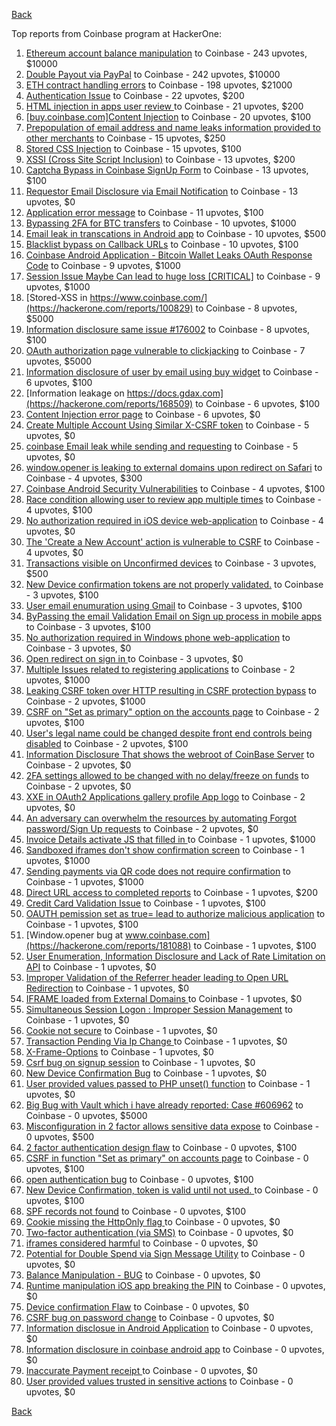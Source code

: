 [Back](../README.md)

Top reports from Coinbase program at HackerOne:

1. [Ethereum account balance manipulation](https://hackerone.com/reports/300748) to Coinbase - 243 upvotes, $10000
2. [Double Payout via PayPal](https://hackerone.com/reports/307239) to Coinbase - 242 upvotes, $10000
3. [ETH contract handling errors](https://hackerone.com/reports/328526) to Coinbase - 198 upvotes, $21000
4. [Authentication Issue](https://hackerone.com/reports/176979) to Coinbase - 22 upvotes, $200
5. [HTML injection in apps user review ](https://hackerone.com/reports/104543) to Coinbase - 21 upvotes, $200
6. [[buy.coinbase.com]Content Injection](https://hackerone.com/reports/218680) to Coinbase - 20 upvotes, $100
7. [Prepopulation of email address and name leaks information provided to other merchants](https://hackerone.com/reports/316290) to Coinbase - 15 upvotes, $250
8. [Stored CSS Injection](https://hackerone.com/reports/315865) to Coinbase - 15 upvotes, $100
9. [XSSI (Cross Site Script Inclusion)](https://hackerone.com/reports/118631) to Coinbase - 13 upvotes, $200
10. [Captcha Bypass in Coinbase SignUp Form](https://hackerone.com/reports/246801) to Coinbase - 13 upvotes, $100
11. [Requestor Email Disclosure via Email Notification](https://hackerone.com/reports/202361) to Coinbase - 13 upvotes, $0
12. [Application error message](https://hackerone.com/reports/147577) to Coinbase - 11 upvotes, $100
13. [Bypassing 2FA for BTC transfers](https://hackerone.com/reports/10554) to Coinbase - 10 upvotes, $1000
14. [Email leak in transcations in Android app](https://hackerone.com/reports/126376) to Coinbase - 10 upvotes, $500
15. [Blacklist bypass on Callback URLs](https://hackerone.com/reports/53004) to Coinbase - 10 upvotes, $100
16. [Coinbase Android Application - Bitcoin Wallet Leaks OAuth Response Code](https://hackerone.com/reports/5314) to Coinbase - 9 upvotes, $1000
17. [Session Issue Maybe Can lead to huge loss [CRITICAL]](https://hackerone.com/reports/112496) to Coinbase - 9 upvotes, $1000
18. [Stored-XSS in https://www.coinbase.com/](https://hackerone.com/reports/100829) to Coinbase - 8 upvotes, $5000
19. [Information disclosure same issue #176002](https://hackerone.com/reports/248599) to Coinbase - 8 upvotes, $100
20. [OAuth authorization page vulnerable to clickjacking](https://hackerone.com/reports/65825) to Coinbase - 7 upvotes, $5000
21. [Information disclosure of user by email using buy widget](https://hackerone.com/reports/176002) to Coinbase - 6 upvotes, $100
22. [Information leakage on https://docs.gdax.com](https://hackerone.com/reports/168509) to Coinbase - 6 upvotes, $100
23. [Content Injection error page](https://hackerone.com/reports/148952) to Coinbase - 6 upvotes, $0
24. [Create Multiple Account Using Similar X-CSRF token](https://hackerone.com/reports/155726) to Coinbase - 5 upvotes, $0
25. [coinbase Email leak while sending and requesting](https://hackerone.com/reports/168289) to Coinbase - 5 upvotes, $0
26. [window.opener is leaking to external domains upon redirect on Safari](https://hackerone.com/reports/160498) to Coinbase - 4 upvotes, $300
27. [Coinbase Android Security Vulnerabilities](https://hackerone.com/reports/5786) to Coinbase - 4 upvotes, $100
28. [Race condition allowing user to review app multiple times](https://hackerone.com/reports/106360) to Coinbase - 4 upvotes, $100
29. [No authorization required in iOS device web-application](https://hackerone.com/reports/148538) to Coinbase - 4 upvotes, $0
30. [The 'Create a New Account' action is vulnerable to CSRF](https://hackerone.com/reports/109810) to Coinbase - 4 upvotes, $0
31. [Transactions visible on Unconfirmed devices](https://hackerone.com/reports/100186) to Coinbase - 3 upvotes, $500
32. [New Device confirmation tokens are not properly validated.](https://hackerone.com/reports/30238) to Coinbase - 3 upvotes, $100
33. [User email enumuration using Gmail](https://hackerone.com/reports/90308) to Coinbase - 3 upvotes, $100
34. [ByPassing the email Validation Email on Sign up process in mobile apps](https://hackerone.com/reports/57764) to Coinbase - 3 upvotes, $100
35. [No authorization required in Windows phone web-application](https://hackerone.com/reports/148537) to Coinbase - 3 upvotes, $0
36. [Open redirect on sign in ](https://hackerone.com/reports/231760) to Coinbase - 3 upvotes, $0
37. [Multiple Issues related to registering applications](https://hackerone.com/reports/5933) to Coinbase - 2 upvotes, $1000
38. [Leaking CSRF token over HTTP resulting in CSRF protection bypass](https://hackerone.com/reports/15412) to Coinbase - 2 upvotes, $1000
39. [CSRF on "Set as primary" option on the accounts page](https://hackerone.com/reports/10563) to Coinbase - 2 upvotes, $100
40. [User's legal name could be changed despite front end controls being disabled](https://hackerone.com/reports/131192) to Coinbase - 2 upvotes, $100
41. [Information Disclosure That shows the webroot of CoinBase Server](https://hackerone.com/reports/5073) to Coinbase - 2 upvotes, $0
42. [2FA settings allowed to be changed with no delay/freeze on funds](https://hackerone.com/reports/16696) to Coinbase - 2 upvotes, $0
43. [XXE in OAuth2 Applications gallery profile App logo](https://hackerone.com/reports/104620) to Coinbase - 2 upvotes, $0
44. [An adversary can overwhelm the resources by automating Forgot password/Sign Up requests](https://hackerone.com/reports/119605) to Coinbase - 2 upvotes, $0
45. [Invoice Details activate JS that filled in ](https://hackerone.com/reports/21034) to Coinbase - 1 upvotes, $1000
46. [Sandboxed iframes don't show confirmation screen](https://hackerone.com/reports/54733) to Coinbase - 1 upvotes, $1000
47. [Sending payments via QR code does not require confirmation](https://hackerone.com/reports/126784) to Coinbase - 1 upvotes, $1000
48. [Direct URL access to completed reports](https://hackerone.com/reports/109815) to Coinbase - 1 upvotes, $200
49. [Credit Card Validation Issue](https://hackerone.com/reports/29234) to Coinbase - 1 upvotes, $100
50. [OAUTH pemission set as true= lead to authorize malicious application](https://hackerone.com/reports/87561) to Coinbase - 1 upvotes, $100
51. [Window.opener bug at www.coinbase.com](https://hackerone.com/reports/181088) to Coinbase - 1 upvotes, $100
52. [User Enumeration, Information Disclosure and Lack of Rate Limitation on API](https://hackerone.com/reports/5200) to Coinbase - 1 upvotes, $0
53. [Improper Validation of the Referrer header leading to Open URL Redirection](https://hackerone.com/reports/5199) to Coinbase - 1 upvotes, $0
54. [IFRAME loaded from External Domains  ](https://hackerone.com/reports/5205) to Coinbase - 1 upvotes, $0
55. [Simultaneous Session Logon : Improper Session Management](https://hackerone.com/reports/11722) to Coinbase - 1 upvotes, $0
56. [Cookie not secure](https://hackerone.com/reports/140742) to Coinbase - 1 upvotes, $0
57. [Transaction Pending Via  Ip Change ](https://hackerone.com/reports/143541) to Coinbase - 1 upvotes, $0
58. [X-Frame-Options](https://hackerone.com/reports/237071) to Coinbase - 1 upvotes, $0
59. [Csrf bug on signup session](https://hackerone.com/reports/230428) to Coinbase - 1 upvotes, $0
60. [New Device Confirmation Bug](https://hackerone.com/reports/266288) to Coinbase - 1 upvotes, $0
61. [User provided values passed to PHP unset() function](https://hackerone.com/reports/292500) to Coinbase - 1 upvotes, $0
62. [Big Bug with Vault which i have already reported: Case #606962](https://hackerone.com/reports/65084) to Coinbase - 0 upvotes, $5000
63. [Misconfiguration in 2 factor allows sensitive data expose](https://hackerone.com/reports/119129) to Coinbase - 0 upvotes, $500
64. [2 factor authentication design flaw](https://hackerone.com/reports/7369) to Coinbase - 0 upvotes, $100
65. [CSRF in function "Set as primary" on  accounts page](https://hackerone.com/reports/10829) to Coinbase - 0 upvotes, $100
66. [open authentication bug](https://hackerone.com/reports/48065) to Coinbase - 0 upvotes, $100
67. [New Device Confirmation, token is valid until not used. ](https://hackerone.com/reports/36594) to Coinbase - 0 upvotes, $100
68. [SPF records not found](https://hackerone.com/reports/92740) to Coinbase - 0 upvotes, $100
69. [ Cookie missing the HttpOnly flag  ](https://hackerone.com/reports/5204) to Coinbase - 0 upvotes, $0
70. [Two-factor authentication (via SMS)](https://hackerone.com/reports/66223) to Coinbase - 0 upvotes, $0
71. [iframes considered harmful](https://hackerone.com/reports/55827) to Coinbase - 0 upvotes, $0
72. [Potential for Double Spend via Sign Message Utility](https://hackerone.com/reports/106315) to Coinbase - 0 upvotes, $0
73. [Balance Manipulation - BUG](https://hackerone.com/reports/94925) to Coinbase - 0 upvotes, $0
74. [Runtime manipulation iOS app breaking the PIN](https://hackerone.com/reports/80512) to Coinbase - 0 upvotes, $0
75. [Device confirmation Flaw](https://hackerone.com/reports/254869) to Coinbase - 0 upvotes, $0
76. [CSRF bug on password change](https://hackerone.com/reports/230436) to Coinbase - 0 upvotes, $0
77. [Information disclosue in Android Application](https://hackerone.com/reports/201855) to Coinbase - 0 upvotes, $0
78. [ Information disclosure in coinbase android app](https://hackerone.com/reports/192197) to Coinbase - 0 upvotes, $0
79. [Inaccurate Payment receipt ](https://hackerone.com/reports/121417) to Coinbase - 0 upvotes, $0
80. [User provided values trusted in sensitive actions](https://hackerone.com/reports/327867) to Coinbase - 0 upvotes, $0


[Back](../README.md)